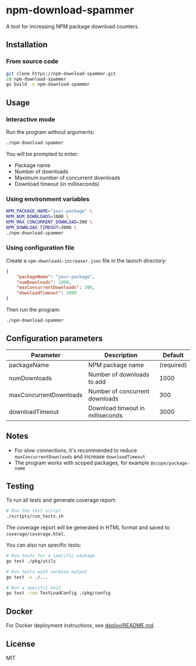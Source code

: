 # npm-download-spammer

A tool for increasing NPM package download counters.

## Installation

### From source code

```bash
git clone https://npm-download-spammer.git
cd npm-download-spammer
go build -o npm-download-spammer
```

## Usage

### Interactive mode

Run the program without arguments:

```bash
./npm-download-spammer
```

You will be prompted to enter:
- Package name
- Number of downloads
- Maximum number of concurrent downloads
- Download timeout (in milliseconds)

### Using environment variables

```bash
NPM_PACKAGE_NAME="your-package" \
NPM_NUM_DOWNLOADS=1000 \
NPM_MAX_CONCURRENT_DOWNLOAD=300 \
NPM_DOWNLOAD_TIMEOUT=3000 \
./npm-download-spammer
```

### Using configuration file

Create a `npm-downloads-increaser.json` file in the launch directory:

```json
{
    "packageName": "your-package",
    "numDownloads": 1000,
    "maxConcurrentDownloads": 300,
    "downloadTimeout": 3000
}
```

Then run the program:

```bash
./npm-download-spammer
```

## Configuration parameters

| Parameter | Description | Default |
|----------|----------|--------------|
| packageName | NPM package name | (required) |
| numDownloads | Number of downloads to add | 1000 |
| maxConcurrentDownloads | Number of concurrent downloads | 300 |
| downloadTimeout | Download timeout in milliseconds | 3000 |

## Notes

- For slow connections, it's recommended to reduce `maxConcurrentDownloads` and increase `downloadTimeout`
- The program works with scoped packages, for example `@scope/package-name`

## Testing

To run all tests and generate coverage report:

```bash
# Run the test script
./scripts/run_tests.sh
```

The coverage report will be generated in HTML format and saved to `coverage/coverage.html`.

You can also run specific tests:

```bash
# Run tests for a specific package
go test ./pkg/utils

# Run tests with verbose output
go test -v ./...

# Run a specific test
go test -run TestLoadConfig ./pkg/config
```

## Docker

For Docker deployment instructions, see [deploy/README.md](deploy/README.md).

## License

MIT
